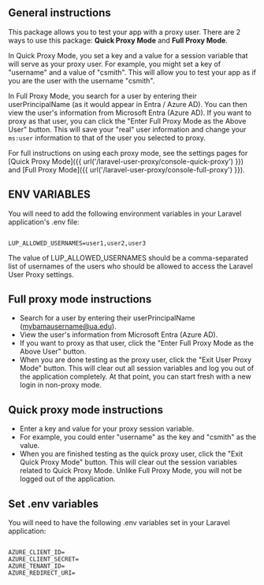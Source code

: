 


## General instructions

This package allows you to test your app with a proxy user. There are 2 ways to use this package: **Quick Proxy Mode** and **Full Proxy Mode**.

In Quick Proxy Mode, you set a key and a value for a session variable that will serve as your proxy user. For example, you might set a key of "username" and a value of "csmith". This will allow you to test your app as if you are the user with the username "csmith".

In Full Proxy Mode, you search for a user by entering their userPrincipalName (as it would appear in Entra / Azure AD). You can then view the user's information from Microsoft Entra (Azure AD). If you want to proxy as that user, you can click the "Enter Full Proxy Mode as the Above User" button. This will save your "real" user information and change your `ms:user` information to that of the user you selected to proxy.

For full instructions on using each proxy mode, see the settings pages for [Quick Proxy Mode]({{ url('/laravel-user-proxy/console-quick-proxy') }}) and [Full Proxy Mode]({{ url('/laravel-user-proxy/console-full-proxy') }}).



## ENV VARIABLES

You will need to add the following environment variables in your Laravel application's .env file:


```

LUP_ALLOWED_USERNAMES=user1,user2,user3

```

The value of LUP_ALLOWED_USERNAMES should be a comma-separated list of usernames of the users who should be allowed to access the Laravel User Proxy settings.


## Full proxy mode instructions

- Search for a user by entering their userPrincipalName (mybamausername@ua.edu).  
- View the user's information from Microsoft Entra (Azure AD).  
- If you want to proxy as that user, click the "Enter Full Proxy Mode as the Above User" button.  
- When you are done testing as the proxy user, click the "Exit User Proxy Mode" button. This will clear out all session variables and log you out of the application completely. At that point, you can start fresh with a new login in non-proxy mode.




## Quick proxy mode instructions

- Enter a key and value for your proxy session variable.  
- For example, you could enter "username" as the key and "csmith" as the value.  
- When you are finished testing as the quick proxy user, click the "Exit Quick Proxy Mode" button. This will clear out the session variables related to Quick Proxy Mode. Unlike Full Proxy Mode, you will not be logged out of the application.





## Set .env variables

You will need to have the following .env variables set in your Laravel application:

```

AZURE_CLIENT_ID=
AZURE_CLIENT_SECRET=
AZURE_TENANT_ID=
AZURE_REDIRECT_URI=

```


